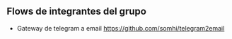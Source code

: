 ## Flows de integrantes del grupo
* Gateway de telegram a email https://github.com/somhi/telegram2email
